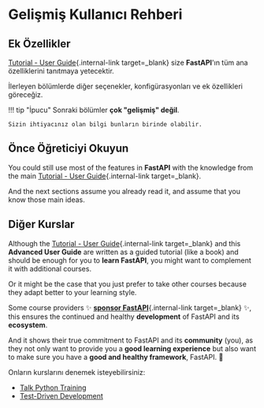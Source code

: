 # Gelişmiş Kullanıcı Rehberi

## Ek Özellikler

[Tutorial - User Guide](../tutorial/index.md){.internal-link target=_blank} size **FastAPI**'ın tüm ana özelliklerini tanıtmaya yetecektir.

İlerleyen bölümlerde diğer seçenekler, konfigürasyonları ve ek özellikleri göreceğiz.

!!! tip "İpucu"
    Sonraki bölümler **çok "gelişmiş" değil**.

    Sizin ihtiyacınız olan bilgi bunların birinde olabilir.

## Önce Öğreticiyi Okuyun

You could still use most of the features in **FastAPI** with the knowledge from the main [Tutorial - User Guide](../tutorial/index.md){.internal-link target=_blank}.

And the next sections assume you already read it, and assume that you know those main ideas.

## Diğer Kurslar

Although the [Tutorial - User Guide](../tutorial/index.md){.internal-link target=_blank} and this **Advanced User Guide** are written as a guided tutorial (like a book) and should be enough for you to **learn FastAPI**, you might want to complement it with additional courses.

Or it might be the case that you just prefer to take other courses because they adapt better to your learning style.

Some course providers ✨ [**sponsor FastAPI**](../help-fastapi.md#sponsor-the-author){.internal-link target=_blank} ✨, this ensures the continued and healthy **development** of FastAPI and its **ecosystem**.

And it shows their true commitment to FastAPI and its **community** (you), as they not only want to provide you a **good learning experience** but also want to make sure you have a **good and healthy framework**, FastAPI. 🙇

Onların kurslarını denemek isteyebilirsiniz:

* <a href="https://training.talkpython.fm/fastapi-courses" class="external-link" target="_blank">Talk Python Training</a>
* <a href="https://testdriven.io/courses/tdd-fastapi/" class="external-link" target="_blank">Test-Driven Development</a>
